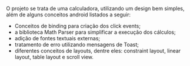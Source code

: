 O projeto se trata de uma calculadora, utilizando um design bem simples, além de alguns conceitos android listados a seguir:

- Conceitos de binding para criação dos click events;
- a biblioteca Math Parser para simplificar a execução dos cálculos;
- adição de fontes textuais externas;
- tratamento de erro utilizando mensagens de Toast;
- diferentes conceitos de layouts, dentre eles: constraint layout, linear layout, table layout e scroll view.
